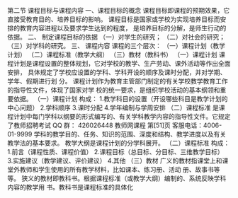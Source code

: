 
第二节 课程目标与课程内容
一、课程目标的概念
课程目标即课程的预期效果，它直接受教育目的、培养目标的影响。
课程目标是国家或学校为实现培养目标而安排的教育内容进程以及要求学生达到的程度，
是培养目标的分解，是师生行动的依据。
二、 制定课程目标的依据
（一）对学生的研究；
（二）对社会的研究；
（三）对学科的研究。
三、 课程内容
课程的三个层次：
（一）课程计划（教学计划）
（二）课程标准（教学大纲）
（三）教材（教科书）
（一）课程计划
课程计划是课程设置的整体规划，它对学校的教学、生产劳动、课外活动等作出全面安排，
具体规定了学校应设置的学科、学科开设的顺序及课时分配，并对学期、学年、假期进行划
分。
课程计划作为教育主管部门制定的有关学校教学教育工作的指导性文件，体现了国家对学
校的统一要求，是组织学校活动的基本纲领和重要依据。
（一）课程计划
构成：
1.教学科目的设置（开设哪些科目是教学计划的中心问题）
2.学科顺序
3.课时分配
4.学年编制与学周安排
（二）课程标准
是课程计划中每门学科以纲要的形式编写的、有关学科教学内容的指导性文件。它规定了教师招聘考试 QQ 群： 426026448
教师网课程 第[51]页 客服电话：4006-01-9999
学科的教学目的、任务、知识的范围、深度和结构、教学进度以及有关教学法的基本要求。
教学大纲是课程计划的分学科展开。
（二）课程标准
构成：
1.前言（课程性质、课程价值）
2.课程目标（总目标、分目标、三维教学目标）
3.实施建议（教学建议、评价建议）
4.其他
（三）教材
广义的教材指课堂上和课堂外教师和学生使用的所有教学材料，比如课本、练习册、活动
册、故事书等等。
狭义的教材即教科书。根据课程标准（或教学大纲）编制的、系统反映学科内容的教学用
书。教科书是课程标准的具体化
